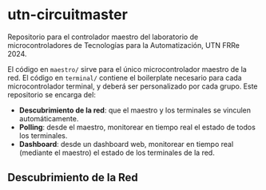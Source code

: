 # utn-circuitmaster

Repositorio para el controlador maestro del laboratorio de microcontroladores de Tecnologías para la Automatización, UTN FRRe 2024.

El código en `maestro/` sirve para el único microcontrolador maestro de la red. El código en `terminal/` contiene el boilerplate necesario para cada microcontrolador terminal, y deberá ser personalizado por cada grupo. Este repositorio se encarga del:

- **Descubrimiento de la red**: que el maestro y los terminales se vinculen automáticamente.
- **Polling**: desde el maestro, monitorear en tiempo real el estado de todos los terminales.
- **Dashboard**: desde un dashboard web, monitorear en tiempo real (mediante el maestro) el estado de los terminales de la red.

## Descubrimiento de la Red
